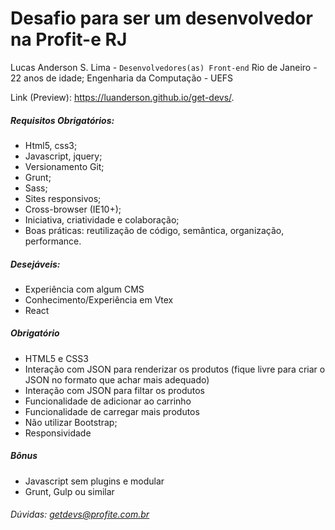 # Desafio para ser um desenvolvedor na Profit-e RJ

Lucas Anderson S. Lima - `Desenvolvedores(as) Front-end`
Rio de Janeiro - 22 anos de idade;
Engenharia da Computação - UEFS

Link (Preview): https://luanderson.github.io/get-devs/.

##### Requisitos Obrigatórios:

* Html5, css3;
* Javascript, jquery;
* Versionamento Git;
* Grunt;
* Sass;
* Sites responsivos;
* Cross-browser (IE10+);
* Iniciativa, criatividade e colaboração;
* Boas práticas: reutilização de código, semântica, organização, performance.

##### Desejáveis:
* Experiência com algum CMS
* Conhecimento/Experiência em Vtex
* React

##### Obrigatório
* HTML5 e CSS3
* Interação com JSON para renderizar os produtos (fique livre para criar o JSON no formato que achar mais adequado)
* Interação com JSON para filtar os produtos
* Funcionalidade de adicionar ao carrinho
* Funcionalidade de carregar mais produtos
* Não utilizar Bootstrap;
* Responsividade

##### Bônus
* Javascript sem plugins e modular
* Grunt, Gulp ou similar

###### Dúvidas: getdevs@profite.com.br
